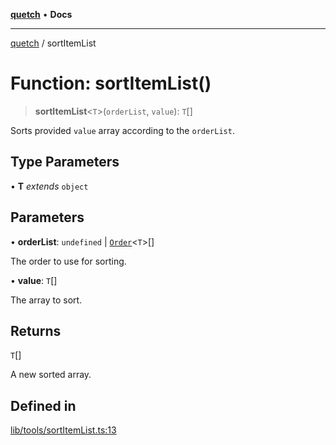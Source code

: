 [**quetch**](../README.md) • **Docs**

***

[quetch](../README.md) / sortItemList

# Function: sortItemList()

> **sortItemList**\<`T`\>(`orderList`, `value`): `T`[]

Sorts provided `value` array according to the `orderList`.

## Type Parameters

• **T** *extends* `object`

## Parameters

• **orderList**: `undefined` \| [`Order`](../type-aliases/Order.md)\<`T`\>[]

The order to use for sorting.

• **value**: `T`[]

The array to sort.

## Returns

`T`[]

A new sorted array.

## Defined in

[lib/tools/sortItemList.ts:13](https://github.com/nevoland/quetch/blob/4c3c4d08a348f3317d0dfdffa7516132c18306c7/lib/tools/sortItemList.ts#L13)
